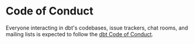 # Code of Conduct

Everyone interacting in dbt's codebases, issue trackers, chat rooms, and mailing lists is expected to follow the [dbt Code of Conduct](https://community.getdbt.com/code-of-conduct).
